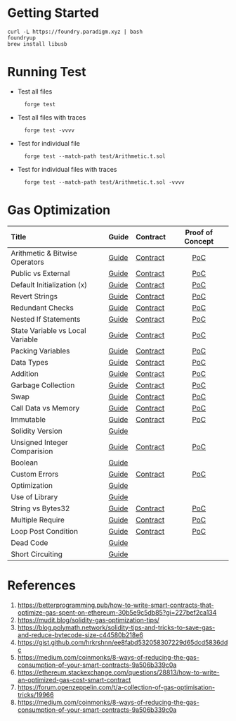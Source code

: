 # Getting Started

    curl -L https://foundry.paradigm.xyz | bash
    foundryup
    brew install libusb

# Running Test

- Test all files

        forge test

- Test all files with traces

        forge test -vvvv

- Test for individual file

        forge test --match-path test/Arithmetic.t.sol

- Test for individual files with traces

        forge test --match-path test/Arithmetic.t.sol -vvvv

# Gas Optimization

| Title                            | Guide                              | Contract                            |          Proof of Concept           |
| :------------------------------- | :--------------------------------- | :---------------------------------- | :---------------------------------: |
| Arithmetic & Bitwise Operators   | [Guide](docs/Arithmetic.md)        | [Contract](src/Arithmetic.sol)      |    [PoC](test/Arithmetic.t.sol)     |
| Public vs External               | [Guide](docs/PublicExternal.md)    | [Contract](src/PublicExternal.sol)  |  [PoC](test/PublicExternal.t.sol)   |
| Default Initialization (x)       | [Guide](docs/DefaultInit.md)       | [Contract](src/DefaultInit.sol)     |    [PoC](test/DefaultInit.t.sol)    |
| Revert Strings                   | [Guide](docs/RevertString.md)      | [Contract](src/RevertString.sol)    |   [PoC](test/RevertString.t.sol)    |
| Redundant Checks                 | [Guide](docs/RedundantCheck.md)    | [Contract](src/RedundantCheck.sol)  |  [PoC](test/RedundantCheck.t.sol)   |
| Nested If Statements             | [Guide](docs/NestedIf.md)          | [Contract](src/NestedIf.sol)        |     [PoC](test/NestedIf.t.sol)      |
| State Variable vs Local Variable | [Guide](docs/Array.md)             | [Contract](src/ArrayLength.sol)     |    [PoC](test/ArrayLength.t.sol)    |
| Packing Variables                | [Guide](docs/PackVariables.md)     | [Contract](src/PackVariables.sol)   |   [PoC](test/PackVariables.t.sol)   |
| Data Types                       | [Guide](docs/DataType.md)          | [Contract](src/DataType.sol)        |     [PoC](test/DataType.t.sol)      |
| Addition                         | [Guide](docs/Addition.md)          | [Contract](src/Addition.sol)        |     [PoC](test/Addition.t.sol)      |
| Garbage Collection               | [Guide](docs/GarbageCollection.md) | [Contract](src/GC.sol)              | [PoC](test/GarbageCollection.t.sol) |
| Swap                             | [Guide](docs/Swap.md)              | [Contract](src/Swap.sol)            |       [PoC](test/Swap.t.sol)        |
| Call Data vs Memory              | [Guide](docs/CDMem.md)             | [Contract](src/CDMem.sol)           |       [PoC](test/CDMem.t.sol)       |
| Immutable                        | [Guide](docs/Immutable.md)         | [Contract](src/Immutable.sol)       |     [PoC](test/Immutable.t.sol)     |
| Solidity Version                 | [Guide](docs/SolidityVersion.md)   |                                     |                                     |
| Unsigned Integer Comparision     | [Guide](docs/CompareZero.md)       | [Contract](src/CompareZero.sol)     |    [PoC](test/CompareZero.t.sol)    |
| Boolean                          | [Guide](docs/Boolean.md)           |                                     |                                     |
| Custom Errors                    | [Guide](docs/CustomError.md)       | [Contract](src/CustomError.sol)     |    [PoC](test/CustomError.t.sol)    |
| Optimization                     | [Guide](docs/Optimization.md)      |                                     |                                     |
| Use of Library                   | [Guide](docs/Library.md)           |                                     |                                     |
| String vs Bytes32                | [Guide](docs/StringBytes.md)       | [Contract](src/StringBytes.sol)     |    [PoC](test/StringBytes.t.sol)    |
| Multiple Require                 | [Guide](docs/MultipleRequire.md)   | [Contract](src/MultipleRequire.sol) |  [PoC](test/MultipleRequire.t.sol)  |
| Loop Post Condition              | [Guide](docs/LoopPost.md)          | [Contract](src/LoopPost.sol)        |     [PoC](test/LoopPost.t.sol)      |
| Dead Code                        | [Guide](docs/DeadCode.md)          |                                     |                                     |
| Short Circuiting                 | [Guide](docs/ShortCircuiting.md)   |                                     |                                     |

# References

1. https://betterprogramming.pub/how-to-write-smart-contracts-that-optimize-gas-spent-on-ethereum-30b5e9c5db85?gi=227bef2ca134
2. https://mudit.blog/solidity-gas-optimization-tips/
3. https://blog.polymath.network/solidity-tips-and-tricks-to-save-gas-and-reduce-bytecode-size-c44580b218e6
4. https://gist.github.com/hrkrshnn/ee8fabd532058307229d65dcd5836ddc
5. https://medium.com/coinmonks/8-ways-of-reducing-the-gas-consumption-of-your-smart-contracts-9a506b339c0a
6. https://ethereum.stackexchange.com/questions/28813/how-to-write-an-optimized-gas-cost-smart-contract
7. https://forum.openzeppelin.com/t/a-collection-of-gas-optimisation-tricks/19966
8. https://medium.com/coinmonks/8-ways-of-reducing-the-gas-consumption-of-your-smart-contracts-9a506b339c0a

